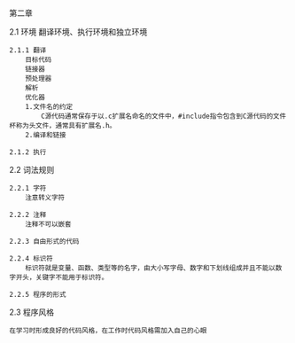 第二章

2.1 环境
    翻译环境、执行环境和独立环境

    2.1.1 翻译
        目标代码
        链接器
        预处理器
        解析
        优化器
        1.文件名的约定
            C源代码通常保存于以.c扩展名命名的文件中，#include指令包含到C源代码的文件杯称为头文件，通常具有扩展名.h。
        2.编译和链接

    2.1.2 执行

2.2 词法规则

    2.2.1 字符
        注意转义字符

    2.2.2 注释
        注释不可以嵌套

    2.2.3 自由形式的代码

    2.2.4 标识符
        标识符就是变量、函数、类型等的名字，由大小写字母、数字和下划线组成并且不能以数字开头，关键字不能用于标识符。

    2.2.5 程序的形式

2.3 程序风格

    在学习时形成良好的代码风格，在工作时代码风格需加入自己的心眼    